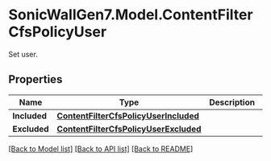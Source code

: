 # SonicWallGen7.Model.ContentFilterCfsPolicyUser
Set user.

## Properties

Name | Type | Description | Notes
------------ | ------------- | ------------- | -------------
**Included** | [**ContentFilterCfsPolicyUserIncluded**](ContentFilterCfsPolicyUserIncluded.md) |  | [optional] 
**Excluded** | [**ContentFilterCfsPolicyUserExcluded**](ContentFilterCfsPolicyUserExcluded.md) |  | [optional] 

[[Back to Model list]](../README.md#documentation-for-models) [[Back to API list]](../README.md#documentation-for-api-endpoints) [[Back to README]](../README.md)

